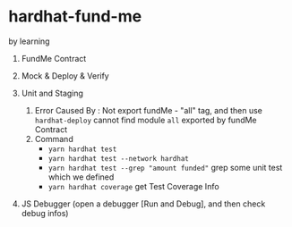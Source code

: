 # hardhat-fund-me

by learning

1. FundMe Contract
2. Mock & Deploy & Verify
3. Unit and Staging
    1. Error Caused By : Not export fundMe - "all" tag, and then use `hardhat-deploy` cannot find module `all` exported
       by fundMe Contract
    2. Command
       *  `yarn hardhat test`
       *  `yarn hardhat test --network hardhat`
       *  `yarn hardhat test --grep "amount funded"`  grep some unit test which we defined
       *  `yarn hardhat coverage`  get Test Coverage Info

      
4. JS Debugger (open a debugger [Run and Debug], and then check debug infos)
